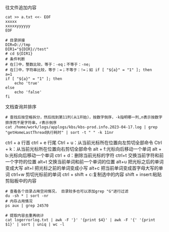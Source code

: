 往文件追加内容
``` shell
cat >> a.txt <<- EOF
xxxxx
xxxxxyyyyyy
EOF
```

``` shell
# 目录拼接
DIR=D://tmp
DIR1="${DIR}//test"
# cd ${DIR1}
# 条件判断
# 在[]中，整数比较，等于：-eq；不等于：-ne;
# 在[]中，字符串比较，等于：=；不等于：!=；如 if [ "${a}" = "1" ]; then
a=1
if [ "${a}" = "1" ]; then
	echo 'true'
else
	echo 'false'
fi
```

文档查询并排序
``` shell
# 查找后按空格拆分，然后找到第11列(从1开始)，按数字倒序，-k指明哪一列,n表示按数字排序而不是字符串，r表示倒序
cat /home/work/logs/applogs/kbs/kbs-prod.info.2023-04-17.log | grep "getHomeLastThread执行耗时" | sort -t " " -k 11nr
```

ctrl + a 行首
ctrl + e 行尾
Ctrl + u：从当前光标所在位置向左剪切全部命令 
Ctrl + k：从当前光标所在位置向右剪切全部命令
alt + f:光标向后移动一个单词
alt + b:光标向后移动一个单词
ctrl + d：删除当前光标的字符
ctrl+t 交换当前字符和前一个字符的位置
alt+t 交换当前单词和前一个单词的位置
alt+u 把光标之后的单词变成大写
alt+l 把光标之前的单词变成小写
alt+c 把当前单词变成首字母大写的单词
ctrl+w 剪切光标前的单词
ctrl + shift + c:复制选中的内容
shift + insert:粘贴剪贴板中的内容

``` shell
# 查看各个目录占用空间情况， 目录较多也可以添加grep "G"进行过滤
du -sh * | sort -nr
# 内存占用情况
ps aux | grep 24570
```

```shell
# 提取内容去重再统计
cat logerrorlog.txt | awk -F '}' '{print $4}' | awk -F '{' '{print $1}' | sort | uniq | wc -l
```